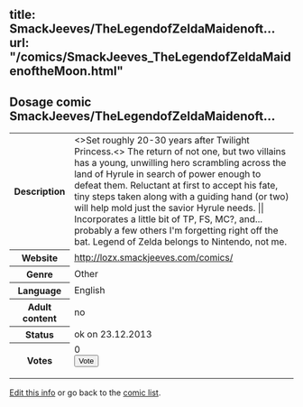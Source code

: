 title: SmackJeeves/TheLegendofZeldaMaidenoft...
url: "/comics/SmackJeeves_TheLegendofZeldaMaidenoftheMoon.html"
---
Dosage comic SmackJeeves/TheLegendofZeldaMaidenoft...
-----------------------------------------

<p id="msg"></p>
<script type="text/javascript">
if (window.location.search === '?edit_info_mail=sent_ok') {
  var elem = document.getElementById("msg");
  elem.innerHTML = 'Edited information sucessfully sent for review, which is usually done daily. Thanks!';
  elem.className = 'ok';
}
</script>
<table class="comicinfo">
<tr>
<th>Description</th><td>&lt;&gt;Set roughly 20-30 years after Twilight Princess.&lt;&gt; The return of not one, but two villains has a young, unwilling hero scrambling across the land of Hyrule in search of power enough to defeat them. Reluctant at first to accept his fate, tiny steps taken along with a guiding hand (or two) will help mold just the savior Hyrule needs. || Incorporates a little bit of TP, FS, MC?, and... probably a few others I'm forgetting right off the bat. Legend of Zelda belongs to Nintendo, not me.</td>
</tr>
<tr>
<th>Website</th><td><a href="http://lozx.smackjeeves.com/comics/">http://lozx.smackjeeves.com/comics/</a></td>
</tr>
<tr>
<th>Genre</th><td>Other</td>
</tr>
<tr>
<th>Language</th><td>English</td>
</tr>
<tr>
<th>Adult content</th><td>no</td>
</tr>
<tr>
<th>Status</th><td>ok on 23.12.2013</td>
</tr>
<tr>
<th>Votes</th><td>0
<form action="http://gaecounter.appspot.com/count/" method="POST">
<input name="name" type="hidden" value="SmackJeeves_TheLegendofZeldaMaidenoftheMoon"/>
<input name="uid" type="hidden" id="voteuid" value=""/>
<input type="submit" value="Vote"/>
</form>
</td>
</tr>
</table>
<script type="text/javascript">
var ua = navigator.userAgent;
document.getElementById("voteuid").value = ua.replace(/[^a-zA-Z0-9\._:]/g , "_");;
</script>

[Edit this info](SmackJeeves_TheLegendofZeldaMaidenoftheMoon_edit.html) or go back to the [comic list](../comic-index.html).

